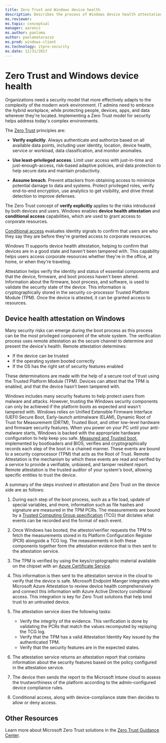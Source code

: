 ```yaml
---
title: Zero Trust and Windows device health
description: Describes the process of Windows device health attestation
ms.reviewer:
ms.topic: conceptual
manager: aaroncz
ms.author: paoloma
author: paolomatarazzo
ms.prod: windows-client
ms.technology: itpro-security
ms.date: 12/31/2017
---
```


# Zero Trust and Windows device health

Organizations need a security model that more effectively adapts to the complexity of the modern work environment. IT admins need to embrace the hybrid workplace, while protecting people, devices, apps, and data wherever they're located. Implementing a Zero Trust model for security helps address today's complex environments.

The [Zero Trust](https://www.microsoft.com/security/business/zero-trust) principles are:

- **Verify explicitly**. Always authenticate and authorize based on all available data points, including user identity, location, device health, service or workload, data classification, and monitor anomalies.

- **Use least-privileged access**. Limit user access with just-in-time and just-enough-access, risk-based adaptive policies, and data protection to help secure data and maintain productivity.

- **Assume breach**. Prevent attackers from obtaining access to minimize potential damage to data and systems. Protect privileged roles, verify end-to-end encryption, use analytics to get visibility, and drive threat detection to improve defenses.

The Zero Trust concept of **verify explicitly** applies to the risks introduced by both devices and users. Windows enables **device health attestation** and **conditional access** capabilities, which are used to grant access to corporate resources.

[Conditional access](/azure/active-directory/conditional-access/overview) evaluates identity signals to confirm that users are who they say they are before they're granted access to corporate resources.

Windows 11 supports device health attestation, helping to confirm that devices are in a good state and haven't been tampered with. This capability helps users access corporate resources whether they're in the office, at home, or when they're traveling.

Attestation helps verify the identity and status of essential components and that the device, firmware, and boot process haven't been altered. Information about the firmware, boot process, and software, is used to validate the security state of the device. This information is cryptographically stored in the security co-processor Trusted Platform Module (TPM). Once the device is attested, it can be granted access to resources.

## Device health attestation on Windows

 Many security risks can emerge during the boot process as this process can be the most privileged component of the whole system. The verification process uses remote attestation as the secure channel to determine and present the device's health. Remote attestation determines:

- If the device can be trusted
- If the operating system booted correctly
- If the OS has the right set of security features enabled

These determinations are made with the help of a secure root of trust using the Trusted Platform Module (TPM). Devices can attest that the TPM is enabled, and that the device hasn't been tampered with.

Windows includes many security features to help protect users from malware and attacks. However, trusting the Windows security components can only be achieved if the platform boots as expected and wasn't tampered with. Windows relies on Unified Extensible Firmware Interface (UEFI) Secure Boot, Early-launch antimalware (ELAM), Dynamic Root of Trust for Measurement (DRTM), Trusted Boot, and other low-level hardware and firmware security features. When you power on your PC until your anti-malware starts, Windows is backed with the appropriate hardware configuration to help keep you safe. [Measured and Trusted boot](operating-system-security/system-security/secure-the-windows-10-boot-process.md), implemented by bootloaders and BIOS, verifies and cryptographically records each step of the boot in a chained manner. These events are bound to a security coprocessor (TPM) that acts as the Root of Trust. Remote Attestation is the mechanism by which these events are read and verified by a service to provide a verifiable, unbiased, and tamper resilient report. Remote attestation is the trusted auditor of your system's boot, allowing specific entities to trust the device.

A summary of the steps involved in attestation and Zero Trust on the device side are as follows:

1. During each step of the boot process, such as a file load, update of special variables, and more, information such as file hashes and signature are measured in the TPM PCRs. The measurements are bound by a [Trusted Computing Group specification](https://trustedcomputinggroup.org/resource/pc-client-platform-tpm-profile-ptp-specification/) (TCG) that dictates what events can be recorded and the format of each event.

2. Once Windows has booted, the attestor/verifier requests the TPM to fetch the measurements stored in its Platform Configuration Register (PCR) alongside a TCG log. The measurements in both these components together form the attestation evidence that is then sent to the attestation service.

3. The TPM is verified by using the keys/cryptographic material available on the chipset with an [Azure Certificate Service](/windows-server/identity/ad-ds/manage/component-updates/tpm-key-attestation).

4. This information is then sent to the attestation service in the cloud to verify that the device is safe. Microsoft Endpoint Manger integrates with Microsoft Azure Attestation to review device health comprehensively and connect this information with Azure Active Directory conditional access. This integration is key for Zero Trust solutions that help bind trust to an untrusted device.

5. The attestation service does the following tasks:

    - Verify the integrity of the evidence. This verification is done by validating the PCRs that match the values recomputed by replaying the TCG log.
    - Verify that the TPM has a valid Attestation Identity Key issued by the authenticated TPM.
    - Verify that the security features are in the expected states.

6. The attestation service returns an attestation report that contains information about the security features based on the policy configured in the attestation service.

7. The device then sends the report to the Microsoft Intune cloud to assess the trustworthiness of the platform according to the admin-configured device compliance rules.

8. Conditional access, along with device-compliance state then decides to allow or deny access.

## Other Resources

Learn more about Microsoft Zero Trust solutions in the [Zero Trust Guidance Center](/security/zero-trust/).
